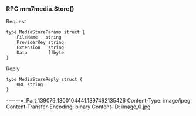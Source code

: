 ### RPC mm7media.Store()

Request
```
type MediaStoreParams struct {
	FileName   string
	ProviderKey string
	Extension   string
	Data        []byte
}
```

Reply
```
type MediaStoreReply struct {
	URL	string
}
```

------=_Part_139079_1300104441.1397492135426
Content-Type: image/jpeg
Content-Transfer-Encoding: binary
Content-ID: image_0.jpg
<Binary contents>

